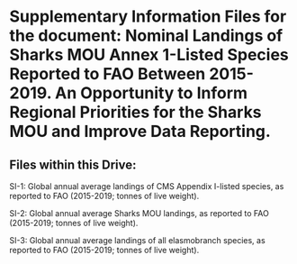# Supplementary Information Files for the document: Nominal Landings of Sharks MOU Annex 1-Listed Species Reported to FAO Between 2015-2019. An Opportunity to Inform Regional Priorities for the Sharks MOU and Improve Data Reporting.

## Files within this Drive:

SI-1: Global annual average landings of CMS Appendix I-listed species, as reported to FAO (2015-2019; tonnes of live weight). 


SI-2: Global annual average  Sharks MOU landings, as reported to FAO (2015-2019; tonnes of live weight). 


SI-3: Global annual average landings of all elasmobranch species, as reported to FAO (2015-2019; tonnes of live weight). 
